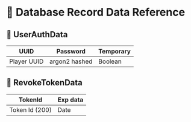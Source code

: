 # 💾 Database Record Data Reference

## 👤 UserAuthData

| UUID        | Password      | Temporary |
|-------------|---------------|-----------|
| Player UUID | argon2 hashed | Boolean   |

## 🔑 RevokeTokenData

| TokenId        | Exp data |
|----------------|----------|
| Token Id (200) | Date     |